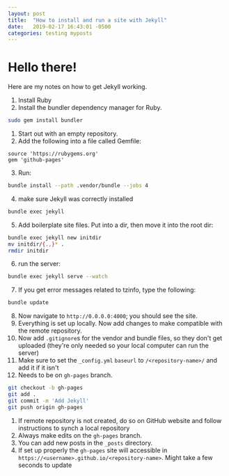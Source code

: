 ```yaml
---
layout: post
title:  "How to install and run a site with Jekyll"
date:   2019-02-17 16:43:01 -0500
categories: testing myposts
---
```


# Hello there!

Here are my notes on how to get Jekyll working.  
1. Install Ruby
2. Install the bundler dependency manager for Ruby.  
```bash
sudo gem install bundler
```
1. Start out with an empty repository.
2. Add the following into a file called Gemfile:  
```
source 'https://rubygems.org'  
gem 'github-pages'
```
3. Run:  
```bash
bundle install --path .vendor/bundle --jobs 4
```
4. make sure Jekyll was correctly installed  
```bash
bundle exec jekyll
```
5. Add boilerplate site files. Put into a dir, then move it into the root dir:  
```bash
bundle exec jekyll new initdir  
mv initdir/{.,}* .  
rmdir initdir
```
6. run the server:  
```bash
bundle exec jekyll serve --watch
```
7. If you get error messages related to tzinfo, type the following:  
```bash
bundle update
```
8. Now navigate to `http://0.0.0.0:4000`; you should see the site.
10. Everything is set up locally. Now add changes to make compatible with the remote repository.
10. Now add `.gitignore`s for the vendor and bundle files, so they don't get uploaded (they're only needed so your local computer can run the server)
11. Make sure to set the `_config.yml` `baseurl` to `/<repository-name>/` and add it if it isn't
12. Needs to be on `gh-pages` branch.
```bash
git checkout -b gh-pages  
git add .  
git commit -m 'Add Jekyll'  
git push origin gh-pages
```
1. If remote repository is not created, do so on GitHub website and follow instructions to synch a local repository
1. Always make edits on the `gh-pages` branch.
1. You can add new posts in the `_posts` directory.
1. If set up properly the `gh-pages` site will accessible in `https://<username>.github.io/<repository-name>`. Might take a few seconds to update
